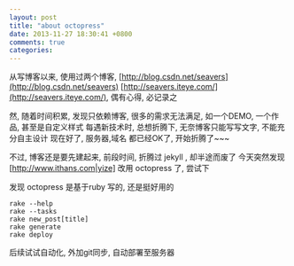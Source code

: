 ```yaml
---
layout: post
title: "about octopress"
date: 2013-11-27 18:30:41 +0800
comments: true
categories: 
---
```



从写博客以来, 使用过两个博客, [http://blog.csdn.net/seavers](http://blog.csdn.net/seavers) [http://seavers.iteye.com/](http://seavers.iteye.com/), 偶有心得, 必记录之

然, 随着时间积累, 发现只依赖博客, 很多的需求无法满足, 如一个DEMO, 一个作品, 甚至是自定义样式
每遇新技术时, 总想折腾下, 无奈博客只能写写文字, 不能充分自主设计
现在好了, 服务器,域名 都已经OK了, 开始折腾了~~~

不过, 博客还是要先建起来, 前段时间, 折腾过 jekyll , 却半途而废了
今天突然发现 [http://www.ithans.com|yize] 改用 octopress 了, 尝试下

发现 octopress 是基于ruby 写的, 还是挺好用的

```shell
rake --help
rake --tasks
rake new_post[title]
rake generate
rake deploy
```

后续试试自动化, 外加git同步, 自动部署至服务器
